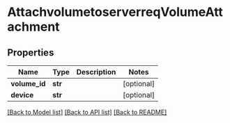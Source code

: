 # AttachvolumetoserverreqVolumeAttachment

## Properties
Name | Type | Description | Notes
------------ | ------------- | ------------- | -------------
**volume_id** | **str** |  | [optional] 
**device** | **str** |  | [optional] 

[[Back to Model list]](../README.md#documentation-for-models) [[Back to API list]](../README.md#documentation-for-api-endpoints) [[Back to README]](../README.md)



